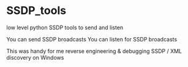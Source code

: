 # SSDP_tools
low level python SSDP tools to send and listen

You can send SSDP broadcasts
You can listen for SSDP broadcasts

This was handy for me reverse engineering & debugging SSDP / XML discovery on Windows

